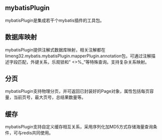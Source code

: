## mybatisPlugin

mybatisPlugin是集成若干个mybatis插件的工具包。

## 数据库映射
mybatisPlugin提供注解式数据库映射，相关注解都在limeng32.mybatis.mybatisPlugin.mapperPlugin.annotation包，可通过注解描述字段匹配，外键关系，乐观锁和"
<>%_”等特殊查询。支持复杂关系映射。

## 分页
mybatisPlugin支持物理分页，并可返回已封装好的Page<Pojo>对象，属性包括每页容量，当前页号，最大页号，总结果数量等。

## 缓存
mybatisPlugin支持自定义缓存相互关系，采用序列化加MD5方式存储海量查询条件，可与redis共同使用。
